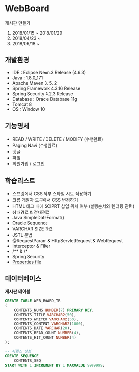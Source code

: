 # WebBoard
게시판 만들기

1. 2018/01/15 ~ 2018/01/29
2. 2018/04/23 ~ 
3. 2018/06/18 ~  

## 개발환경
* IDE : Eclipse Neon.3 Release (4.6.3)
* Java : 1.8.0_171
* Apache Maven 3. 5. 2
* Spring Framework 4.3.16 Release
* Spring Security 4.2.3 Release
* Database : Oracle Database 11g
* Tomcat 8
* OS : Window 10

## 기능명세
* READ / WRITE / DELETE / MODIFY (수행완료)
* Paging Navi (수행완료)
* 댓글
* 파일
* 회원가입 / 로그인

## 학습리스트
* 스프링에서 CSS 외부 스타일 시트 적용하기
* 크롬 개발자 도구에서 CSS 변경하기
* HTML 태그 내에 SCIPRT 삽입 위치 여부 (실행순서와 렌더링 관련)
* 상대경로 & 절대경로
* Java SimpleDateFormat() 
* [ Oracle Sequence ](http://pasudo123.tistory.com/140)
* VARCHAR SIZE 관련
* JSTL 문법
* @RequestParam & HttpServletRequest & WebRequest
* Interceptor & Filter
* /** & /*
* Spring Security
* [ Properties file ](http://pasudo123.tistory.com/215)

## 데이터베이스
__게시판 테이블__
~~~SQL
CREATE TABLE WEB_BOARD_TB
(
    CONTENTS_NUMS NUMBER(7) PRIMARY KEY,
    CONTENTS_TITLE VARCHAR2(50),
    CONTENTS_WRITER VARCHAR2(50),
    CONTENTS_CONTENT VARCHAR2(1000),
    CONTENTS_DATE VARCHAR(20),
    CONTENTS_READ_COUNT NUMBER(4),
    CONTENTS_HIT_COUNT NUMBER(4)
);

-- 시퀀스 생성
CREATE SEQUENCE 
    CONTENTS_SEQ
START WITH 1 INCREMENT BY 1 MAXVALUE 9999999;
~~~
